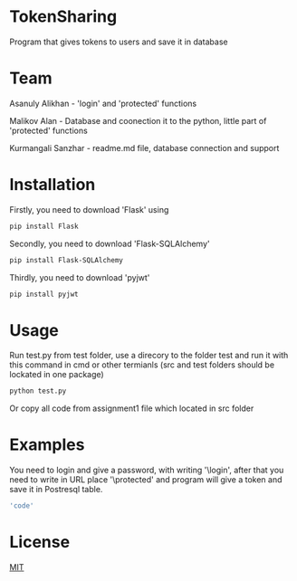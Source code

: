 # TokenSharing
Program that gives tokens to users and save it in database

# Team
Asanuly Alikhan - 'login' and 'protected' functions 

Malikov Alan - Database and coonection it to the python, little part of 'protected' functions

Kurmangali Sanzhar - readme.md file, database connection and support

# Installation
Firstly, you need to download 'Flask' 
using
```bash
pip install Flask
```
Secondly, you need to download 'Flask-SQLAlchemy' 
```bash
pip install Flask-SQLAlchemy
```
Thirdly, you need to download 'pyjwt'
```bash
pip install pyjwt
```
# Usage
Run test.py from test folder, use a direcory to the folder test and run it with this command in cmd or other termianls (src and test folders should be lockated in one package)
``` bash
python test.py
```
Or copy all code from assignment1 file which located in src folder 
# Examples
You need to login and give a password, with writing '\login', after that you need to write in URL place '\protected' and program will give a token and save it in Postresql table.
``` bash
'code'
```
# License
[MIT](https://choosealicense.com/licenses/mit/)
